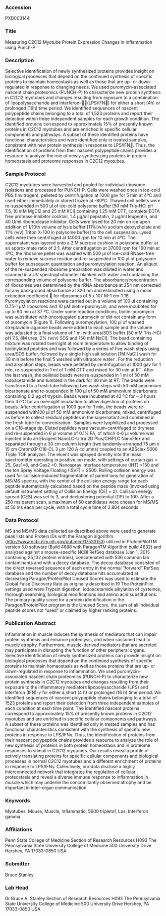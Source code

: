 ### Accession
PXD003144

### Title
Measuring C2C12 Myotube Protein Expression Changes in Inflammation using Punch-P

### Description
Selective identification of newly synthesized proteins provides insight on biological processes that depend on the continued synthesis of specific proteins to maintain homeostasis as well as those that are up- or down-regulated in response to changing needs. We used puromycin-associated nascent chain proteomics (PUNCH-P) to characterize new protein synthesis in C2C12 myotubes and changes resulting from exposure to a combination of lipopolysaccharide and interferon-(LPS/IFN) for either a short (4h) or prolonged (16h) time period.  We identified sequences of nascent polypeptide chains belonging to a total of 1,523 proteins and report their detection within three independent samples for each growth condition. The identified proteins correspond to approximately 15% of presently known proteins in C2C12 myotubes and are enriched in specific cellular components and pathways. A subset of these identified proteins have functional characteristics and were identified only in treated samples, consistent with new protein synthesis in response to LPS/IFN. Thus, the identification of proteins from their nascent polypeptide chains provides a resource to analyze the role of newly synthesizing proteins in protein homeostasis and proteome responses in C2C12 myotubes.

### Sample Protocol
C2C12 myotubes were harvested and pooled for individual ribosome isolations and processed  for PUNCH-P. Cells were washed once in ice-cold PBS (Invitrogen), pelleted by centrifugation at 1000 gav for 5 min at 4ºC and used either immediately or stored frozen at -80ºC.  Thawed cell pellets were re-suspended in 500 µl of ice-cold polysome buffer [50 mM Tris-HCl pH 7.5, 10 mM MgCl2 and 25 mM KCl] containing 1.25 mM DTT, complete EDTA free protease inhibitor cocktail, 1.4 µg/ml pepstatin, 2 µg/ml leupeptin, and 40 U/ml ribonuclease inhibitor. Cells were lysed for 20 min on ice upon addition of 1/10th volume of lysis buffer [11%(w/v) sodium deoxycholate and 11% (v/v) Triton X-100 in polysome buffer] to the cell suspension. Lysed cells were then centrifuged at 14000 rpm for 10 min at 4ºC. The supernatant was layered onto a 2 M sucrose cushion in polysome buffer at an approximate ratio of 2:1. After centrifugation at 37000 rpm for 160 min at 4ºC, the ribosome pellet was washed with 500 µl of ice-cold RNase-free water to remove sucrose residue and re-suspended in 100 µl of polysome buffer for subsequent quantitation and puromycylation reaction. An aliquot of the re-suspended ribosome preparation was diluted in water and scanned in a UV spectrophotometer blanked with water and containing the corresponding volume of polysome buffer. The absorbance/concentration of ribosomes was determined by the rRNA absorbance at 254 nm corrected for any background absorbance at 320 nm and estimated using a molar extinction coefficient  for ribosomes of 5 x 107  M-1 cm-1 18 .   Puromycylation reactions were carried out in a volume of 100 µl containing 0.75-1 µM ribosomes and 10 µM biotin-puromycin, and were incubated for up to 60 min at 37 ºC. Under some reaction conditions, biotin-puromycin was substituted with unconjugated puromycin or did not contain any form of puromycin (Figure 1).   Following puromycylation, 100 µl of washed streptavidin-agarose beads were added to each sample and the volume was adjusted to a final volume of 1 ml with urea/SDS buffer [50 mM Tris-HCl pH 7.5, 8M urea, 2% (w/v) SDS and 150 mM NaCl]. The bead containing mixture was rotated overnight at room temperature to allow binding of biotinylated peptides and was followed by a series of five wash steps using urea/SDS buffer, followed by a single high salt solution [1M NaCl] wash for 30 min before the final 5 washes with ultrapure water . For the reduction and alkylation steps,  beads were pelleted by centrifugation at 1000 gav for 1 min, re-suspended in 1 ml of 1 mM DTT and mixed  for 30 min at RT. After the last wash, the pelleted beads were re-suspended in 1 ml of 50 mM iodoacetamide and tumbled in the dark for 30 min at RT. The beads were transferred to a fresh tube following two wash steps with 50 mM ammonium bicarbonate and re-suspended in 100 µl of 50 mM ammonium bicarbonate containing 0.2 µg of trypsin. Beads were incubated at 42 ºC for ~ 3 hours then 37ºC for an overnight incubation to allow digestion of proteins on beads. After centrifugation at 1000 gav for 1 min, the beads were re-suspended with100 µl of 50 mM ammonium bicarbonate, mixed, centrifuged as before to collect residual peptides in the supernatant and combined in the fresh tube for concentration . Samples were lyophilized and processed on a C18-stage tip.  Eluted peptides were vacuum-centrifuged to dryness and re-suspended in 6 µl volume of 0.1% FA, of which 4-6 µl volume was injected onto an Eksigent NanoLC-Ultra 2D Plus/CHiPLC NanoFlex and separated through a 30 cm column length (two tandemly-arranged 75 µm x 15 cm ChromXP C18-CL 3 µm 120 A columns) coupled to an ABSciex 5600 Triple TOF analyzer. The eluent was sprayed directly into the mass spectrometer operating in positive ion mode, with settings of curtain gas = 25, Gas1=8, and Gas2 =0. Nanospray interface temperature (IHT) =150 and the Ion Spray Voltage Floating (ISVF) = 2500. Rolling collision energy was used for collision-induced fragmentation of parent ions for generation of MS/MS spectra, with the center of the collision energy range for each peptide automatically calculated based on the peptide mass (invoked using default instrument setting of Collision Energy (CE) = 0). Collision energy spread (CES) was set to 3, and declustering potential (DP) to 100. After a 250 ms parent scan, a maximum of 50 candidates were chosen for MS/MS at 50 ms each per cycle, with a total cycle time of 2.804 seconds.

### Data Protocol
MS and MS/MS data collected as described above were used to generate peak lists and Protein IDs with the Paragon algorithm (http://www.ncbi.nlm.nih.gov/pubmed/17533153) utilized in ProteinPilotTM version 5.0 software (Build 4688 with ParagonTM Algorithm build 4632) and analyzed against a mouse-specific NCBI RefSeq database (Jan 1, 2015 containing 25,132 protein entries), concatenated with 536 common lab contaminants and with a decoy database. The decoy database consisted of the direct reversed sequence of each entry in the normal “forward” RefSeq database and the number of decoy database hits accumulated at decreasing Paragon/ProteinPilot Unused Scores was used to estimate the Global False Discovery Rate as originally described in.19 The ProteinPilot settings used were Trypsin digestion, iodoacetamide alkylation of cysteines, thorough searching, biological modifications and amino acid substitutions. The primary quality score for a protein identification in the Paragon/ProteinPilot program is the Unused Score, the sum of all individual peptide scores not “used” or claimed by higher ranking proteins.

### Publication Abstract
Inflammation in muscle induces the synthesis of mediators that can impair protein synthesis and enhance proteolysis, and when sustained lead to muscle atrophy. Furthermore, muscle-derived mediators that are secreted may participate in disrupting the function of other peripheral organs. Selective identification of newly synthesized proteins can provide insight on biological processes that depend on the continued synthesis of specific proteins to maintain homeostasis as well as those proteins that are up- or down-regulated in response to inflammation. We used puromycin-associated nascent chain proteomics (PUNCH-P) to characterize new protein synthesis in C2C12 myotubes and changes resulting from their exposure to the inflammatory mediators lipopolysaccharide (LPS) and interferon (IFN)-&#x3b3; for either a short (4&#xa0;h) or prolonged (16&#xa0;h) time period. We identified sequences of nascent polypeptide chains belonging to a total of 1523 proteins and report their detection from three independent samples of each condition at each time point. The identified nascent proteins correspond to approximately 15% of presently known proteins in C2C12 myotubes and are enriched in specific cellular components and pathways. A subset of these proteins was identified only in treated samples and has functional characteristics consistent with the synthesis of specific new proteins in response to LPS/IFN&#x3b3;. Thus, the identification of proteins from their nascent polypeptide chains provides a resource to analyze the role of new synthesis of proteins in both protein homeostasis and in proteome responses to stimuli in C2C12 myotubes. Our results reveal a profile of actively translating proteins for specific cellular components and biological processes in normal C2C12 myotubes and a different enrichment of proteins in response to LPS/IFN&#x3b3;. Collectively, our data disclose a highly interconnected network that integrates the regulation of cellular proteostasis and reveal a diverse immune response to inflammation in muscle which may underlie the concomitantly observed atrophy and be important in inter-organ communication.

### Keywords
Myotubes, Mouse, Muscle, Inflammatio, 5600 tripletof, Lps, Interferon gamma

### Affiliations
Penn State College of Medicine
Section of Research Resources H093 The Pennsylvania State University College of Medicine 500 University Drive Hershey, PA 17033-0850 USA

### Submitter
Bruce Stanley

### Lab Head
Dr Bruce A. Stanley
Section of Research Resources H093 The Pennsylvania State University College of Medicine 500 University Drive Hershey, PA 17033-0850 USA


